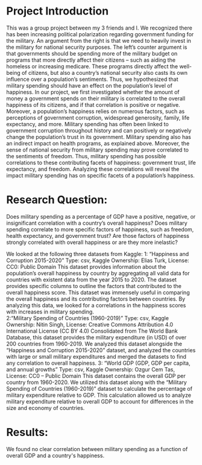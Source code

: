 # Project Introduction
This was a group project between my 3 friends and I.  We recognized there has been increasing political polarization regarding government funding for the military.  An argument from the right is that we need to heavily invest in the military for national security purposes.  The left’s counter argument is that governments should be spending more of the military budget on programs that more directly affect their citizens – such as aiding the homeless or increasing medicare. These programs directly affect the well-being of citizens, but also a country’s national security also casts its own influence over a population’s sentiments. Thus, we hypothesized that military spending should have an effect on the population’s level of happiness. In our project, we first investigated whether the amount of money a government spends on their military is correlated to the overall happiness of its citizens, and if that correlation is positive or negative. 
Moreover, a population’s happiness relies on numerous factors, such as perceptions of government corruption, widespread generosity, family, life expectancy, and more. Military spending has often been linked to government corruption throughout history and can positively or negatively change the population’s trust in its government. Military spending also has an indirect impact on health programs, as explained above. Moreover, the sense of national security from military spending may prove correlated to the sentiments of freedom. Thus, military spending has possible correlations to these contributing facets of happiness: government trust, life expectancy, and freedom. Analyzing these correlations will reveal the impact military spending has on specific facets of a population’s happiness.

# Research Question: 
Does military spending as a percentage of GDP have a positive, negative, or insignificant correlation with a country’s overall happiness? Does military spending correlate to more specific factors of happiness, such as freedom, health expectancy, and government trust? Are those factors of happiness strongly correlated with overall happiness or are they more inelastic?

We looked at the following three datasets from Kaggle:
1:  “Happiness and Corruption 2015-2020” 
Type: csv, Kaggle Ownership: Elias Turk, License: CC0: Public Domain
This dataset provides information about the population’s overall happiness by country by aggregating all valid data for countries with existent data from the year 2015 to 2020. The dataset provides specific columns to outline the factors that contributed to the overall happiness score. This dataset was immensely useful in comparing the overall happiness and its contributing factors between countries. By analyzing this data, we looked for a correlations in the happiness scores with increases in military spending.  
2:“Military Spending of Countries (1960-2019)” 
Type: csv, Kaggle Ownership: Nitin Singh, License: Creative Commons Attribution 4.0 International License (CC BY 4.0) 
Consolidated from The World Bank Database, this dataset provides the military expenditure (in USD) of over 200 countries from 1960-2019. We analyzed this dataset alongside the “Happiness and Corruption 2015-2020” dataset, and analyzed the countries with large or small military expenditures and merged the datasets to find any correlation to overall happiness.
3: “World GDP (GDP, GDP per capita, and annual growths”
Type: csv, Kaggle Ownership: Ozgur Cem Tas, License: CC0 – Public Domain
	This dataset contains the overall GDP per country from 1960-2020. We utilized this dataset along with the “Military Spending of Countries (1960-2019)” dataset to calculate the percentage of military expenditure relative to GDP. This calculation allowed us to analyze military expenditure relative to overall GDP to account for differences in the size and economy of countries.
	
# Results:
We found no clear correlation between military spending as a function of overall GDP and a country's happiness.
